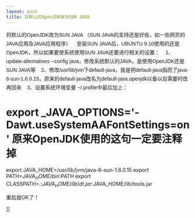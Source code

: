 ```yaml
---
layout: post
title: 将默认的OpenJDK改为SUN JAVA
---
```

<span style="font-family: 宋体, arial, sans-serif; font-size: 14px; line-height: 24px;">将默认的OpenJDK改为SUN JAVA （SUN JAVA的支持还是好些，如一些网页的JAVA应用及JAVA应用程序）
&nbsp;&nbsp; 安装SUN JAVA后，UBUNTU 9.10使用的还是OpenJDK，所以如果要使系统使用SUN JAVA还要进行相关的设置：
&nbsp;&nbsp; 1、update-alternatives --config java，修改系统默认的JAVA，是使用OpenJDK还是SUN JAVA等
&nbsp;&nbsp; 2、修改/usr/lib/jvm下default-java，我是把default-java指而了java-6-sun-1.6.0.15，原来的default-java改名为default-java.openjdk以备以后需要时改再回来
&nbsp;&nbsp; 3、设置系统环境变量 ~/.profile中最后加上：
# export _JAVA_OPTIONS='-Dawt.useSystemAAFontSettings=on' 原来OpenJDK使用的这句一定要注释掉
export JAVA_HOME=/usr/lib/jvm/java-6-sun-1.6.0.15
export PATH=$JAVA_HOME/bin:$PATH
export CLASSPATH=.:$JAVA_HOME/lib/dt.jar:$JAVA_HOME/lib/tools.jar

重启就OK了！

</span>]]